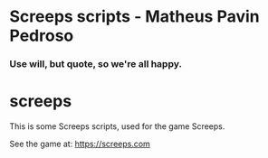 # Screeps scripts - Matheus Pavin Pedroso

### Use will, but quote, so we're all happy.

# screeps

This is some Screeps scripts, used for the game Screeps.

See the game at: https://screeps.com
